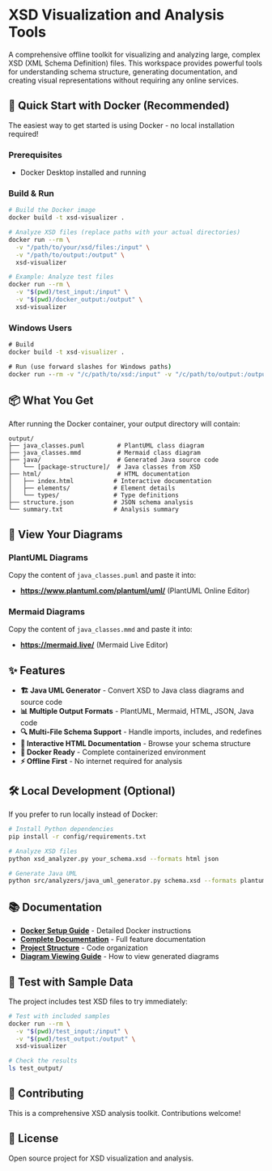 # XSD Visualization and Analysis Tools

A comprehensive offline toolkit for visualizing and analyzing large, complex XSD (XML Schema Definition) files. This workspace provides powerful tools for understanding schema structure, generating documentation, and creating visual representations without requiring any online services.

## 🚀 Quick Start with Docker (Recommended)

The easiest way to get started is using Docker - no local installation required!

### Prerequisites
- Docker Desktop installed and running

### Build & Run
```bash
# Build the Docker image
docker build -t xsd-visualizer .

# Analyze XSD files (replace paths with your actual directories)
docker run --rm \
  -v "/path/to/your/xsd/files:/input" \
  -v "/path/to/output:/output" \
  xsd-visualizer

# Example: Analyze test files
docker run --rm \
  -v "$(pwd)/test_input:/input" \
  -v "$(pwd)/docker_output:/output" \
  xsd-visualizer
```

### Windows Users
```cmd
# Build
docker build -t xsd-visualizer .

# Run (use forward slashes for Windows paths)
docker run --rm -v "/c/path/to/xsd:/input" -v "/c/path/to/output:/output" xsd-visualizer
```

## 📦 What You Get

After running the Docker container, your output directory will contain:

```
output/
├── java_classes.puml         # PlantUML class diagram
├── java_classes.mmd          # Mermaid class diagram  
├── java/                     # Generated Java source code
│   └── [package-structure]/  # Java classes from XSD
├── html/                     # HTML documentation
│   ├── index.html           # Interactive documentation
│   ├── elements/            # Element details
│   └── types/               # Type definitions
├── structure.json           # JSON schema analysis
└── summary.txt              # Analysis summary
```

## 🎨 View Your Diagrams

### PlantUML Diagrams
Copy the content of `java_classes.puml` and paste it into:
- **https://www.plantuml.com/plantuml/uml/** (PlantUML Online Editor)

### Mermaid Diagrams  
Copy the content of `java_classes.mmd` and paste it into:
- **https://mermaid.live/** (Mermaid Live Editor)

## ✨ Features

- **🏗️ Java UML Generator** - Convert XSD to Java class diagrams and source code
- **📊 Multiple Output Formats** - PlantUML, Mermaid, HTML, JSON, Java code
- **🔍 Multi-File Schema Support** - Handle imports, includes, and redefines
- **📱 Interactive HTML Documentation** - Browse your schema structure
- **🐳 Docker Ready** - Complete containerized environment
- **⚡ Offline First** - No internet required for analysis

## 🛠️ Local Development (Optional)

If you prefer to run locally instead of Docker:

```bash
# Install Python dependencies
pip install -r config/requirements.txt

# Analyze XSD files
python xsd_analyzer.py your_schema.xsd --formats html json

# Generate Java UML
python src/analyzers/java_uml_generator.py schema.xsd --formats plantuml mermaid java
```

## 📚 Documentation

- **[Docker Setup Guide](docs/DOCKER_README.md)** - Detailed Docker instructions
- **[Complete Documentation](docs/README.md)** - Full feature documentation  
- **[Project Structure](PROJECT_STRUCTURE.md)** - Code organization
- **[Diagram Viewing Guide](DIAGRAM_VIEWING_GUIDE.md)** - How to view generated diagrams

## 🧪 Test with Sample Data

The project includes test XSD files to try immediately:

```bash
# Test with included samples
docker run --rm \
  -v "$(pwd)/test_input:/input" \
  -v "$(pwd)/test_output:/output" \
  xsd-visualizer

# Check the results
ls test_output/
```

## 🤝 Contributing

This is a comprehensive XSD analysis toolkit. Contributions welcome!

## 📄 License

Open source project for XSD visualization and analysis.
